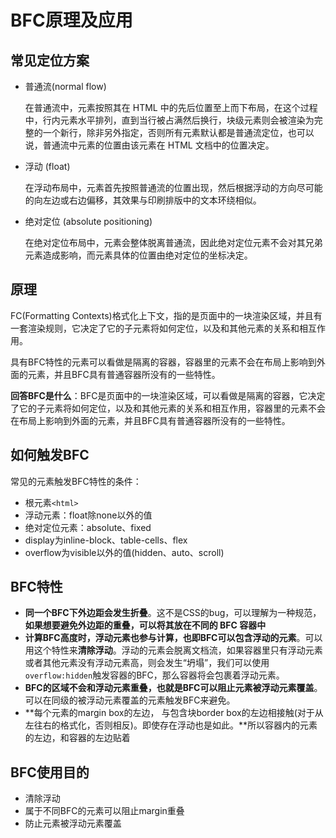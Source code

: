 # BFC原理及应用

## 常见定位方案

- 普通流(normal flow)

  在普通流中，元素按照其在 HTML 中的先后位置至上而下布局，在这个过程中，行内元素水平排列，直到当行被占满然后换行，块级元素则会被渲染为完整的一个新行，除非另外指定，否则所有元素默认都是普通流定位，也可以说，普通流中元素的位置由该元素在 HTML 文档中的位置决定。

- 浮动 (float)

  在浮动布局中，元素首先按照普通流的位置出现，然后根据浮动的方向尽可能的向左边或右边偏移，其效果与印刷排版中的文本环绕相似。

- 绝对定位 (absolute positioning)

  在绝对定位布局中，元素会整体脱离普通流，因此绝对定位元素不会对其兄弟元素造成影响，而元素具体的位置由绝对定位的坐标决定。

## 原理

FC(Formatting Contexts)格式化上下文，指的是页面中的一块渲染区域，并且有一套渲染规则，它决定了它的子元素将如何定位，以及和其他元素的关系和相互作用。

具有BFC特性的元素可以看做是隔离的容器，容器里的元素不会在布局上影响到外面的元素，并且BFC具有普通容器所没有的一些特性。

**回答BFC是什么**：BFC是页面中的一块渲染区域，可以看做是隔离的容器，它决定了它的子元素将如何定位，以及和其他元素的关系和相互作用，容器里的元素不会在布局上影响到外面的元素，并且BFC具有普通容器所没有的一些特性。

## 如何触发BFC

常见的元素触发BFC特性的条件：

- 根元素`<html>`
- 浮动元素：float除none以外的值
- 绝对定位元素：absolute、fixed
- display为inline-block、table-cells、flex
- overflow为visible以外的值(hidden、auto、scroll)

## BFC特性

- **同一个BFC下外边距会发生折叠**。这不是CSS的bug，可以理解为一种规范，**如果想要避免外边距的重叠，可以将其放在不同的 BFC 容器中**
- **计算BFC高度时，浮动元素也参与计算，也即BFC可以包含浮动的元素**。可以用这个特性来**清除浮动**。浮动的元素会脱离文档流，如果容器里只有浮动元素或者其他元素没有浮动元素高，则会发生“坍塌”，我们可以使用`overflow:hidden`触发容器的BFC，那么容器将会包裹着浮动元素。
- **BFC的区域不会和浮动元素重叠，也就是BFC可以阻止元素被浮动元素覆盖**。可以在同级的被浮动元素覆盖的元素触发BFC来避免。
- **每个元素的margin box的左边， 与包含块border box的左边相接触(对于从左往右的格式化，否则相反)。即使存在浮动也是如此。**所以容器内的元素的左边，和容器的左边贴着

## BFC使用目的

- 清除浮动
- 属于不同BFC的元素可以阻止margin重叠
- 防止元素被浮动元素覆盖





